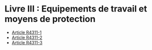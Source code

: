 # Livre III : Equipements de travail et moyens de protection 

* [Article R4311-1](./LEGIARTI000018531910.md)
* [Article R4311-2](./LEGIARTI000018531908.md)
* [Article R4311-3](./LEGIARTI000018531906.md)
